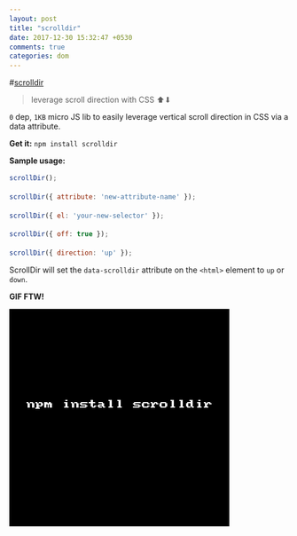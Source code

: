 ```yaml
---
layout: post
title: "scrolldir"
date: 2017-12-30 15:32:47 +0530
comments: true
categories: dom
---
```


#[scrolldir](https://nmpjs.org/scrolldir)
> leverage scroll direction with CSS ⬆⬇

`0` dep, `1KB` micro JS lib to easily leverage vertical scroll direction in CSS via a data attribute.

__Get it:__ `npm install scrolldir`

__Sample usage:__

```js
scrollDir();

scrollDir({ attribute: 'new-attribute-name' });

scrollDir({ el: 'your-new-selector' });

scrollDir({ off: true });

scrollDir({ direction: 'up' });
```

ScrollDir will set the `data-scrolldir` attribute on the `<html>` element to `up` or `down`.

__GIF FTW!__

![scrolldir.gif](/images/scrolldir/scrolldir.gif)
